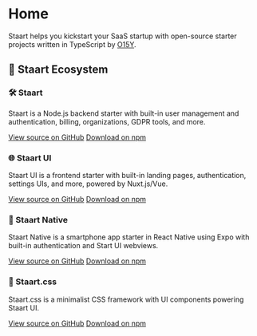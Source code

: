 # Home

Staart helps you kickstart your SaaS startup with open-source starter projects written in TypeScript by [O15Y](https://o15y.com).

## 🏁 Staart Ecosystem

### 🛠️ Staart

Staart is a Node.js backend starter with built-in user management and authentication, billing, organizations, GDPR tools, and more.

[View source on GitHub](https://github.com/o15y/staart) [Download on npm](https://npmjs.com/package/@staart/manager)

### 🌐 Staart UI

Staart UI is a frontend starter with built-in landing pages, authentication, settings UIs, and more, powered by Nuxt.js/Vue.

[View source on GitHub](https://github.com/o15y/staart-ui) [Download on npm](https://npmjs.com/package/@staart/ui)

### 📱 Staart Native

Staart Native is a smartphone app starter in React Native using Expo with built-in authentication and Start UI webviews.

[View source on GitHub](https://github.com/o15y/staart-native) [Download on npm](https://npmjs.com/package/@staart/native)

### 🎨 Staart.css

Staart.css is a minimalist CSS framework with UI components powering Staart UI.

[View source on GitHub](https://github.com/o15y/staart.css) [Download on npm](https://npmjs.com/package/@staart/css)
